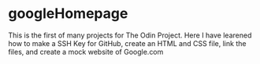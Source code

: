 # googleHomepage
This is the first of many projects for The Odin Project. 
Here I have learened how to make a SSH Key for GitHub, create an HTML and CSS file, link the files, and create a mock website of Google.com